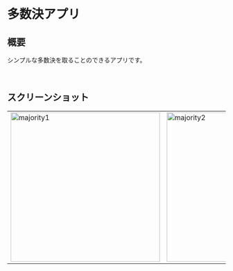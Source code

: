 # 多数決アプリ


## 概要

シンプルな多数決を取ることのできるアプリです。

<br>

## スクリーンショット

<table>
  <tr>
    <td>
       <img width="344" alt="majority1" src="https://user-images.githubusercontent.com/51759221/129187807-cee2f716-87cb-4467-9a09-27a8ab189694.png">
    </td>
    <td>
       <img width="344" alt="majority2" src="https://user-images.githubusercontent.com/51759221/129188166-f9e64c32-568c-49a2-ae67-9c7e13b5304d.png">
    </td>
    <td>
      <img width="344" alt="majority3" src="https://user-images.githubusercontent.com/51759221/129188174-e9258f9a-7f26-4364-bdc1-7b8dfc9d6b37.png">
    </td>
  </tr>
</table>


